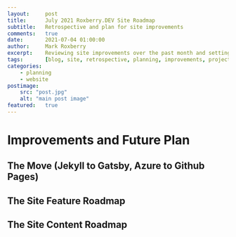 ```yaml
---
layout:     post
title:      July 2021 Roxberry.DEV Site Roadmap
subtitle:   Retrospective and plan for site improvements
comments:   true
date:       2021-07-04 01:00:00
author:     Mark Roxberry
excerpt:    Reviewing site improvements over the past month and setting a plan for future improvements.  Done, todo and obstacles.
tags:       [blog, site, retrospective, planning, improvements, projects]
categories:
    - planning
    - website
postimage: 
    src: "post.jpg"
    alt: "main post image"
featured:   true
---
```

# Improvements and Future Plan

## The Move (Jekyll to Gatsby, Azure to Github Pages)

## The Site Feature Roadmap

## The Site Content Roadmap


